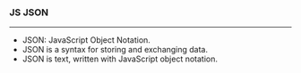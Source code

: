 ### JS JSON
---

- JSON: JavaScript Object Notation.
- JSON is a syntax for storing and exchanging data.
- JSON is text, written with JavaScript object notation.

```javascript

```


